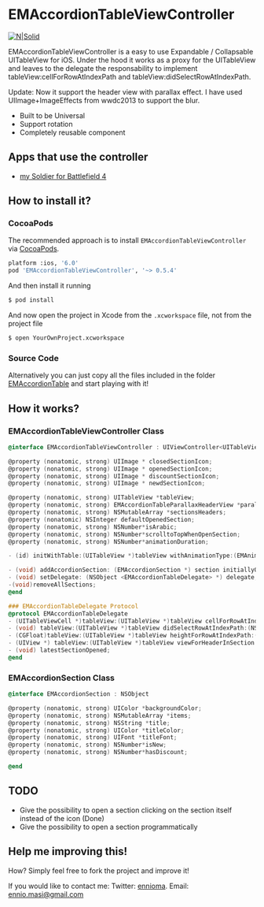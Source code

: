 EMAccordionTableViewController
==============================
[![N|Solid](https://github.com/ennioma/EMAccordionTableViewController/blob/master/EMAccordionTableViewControllerParallax.gif)](https://github.com/ennioma/EMAccordionTableViewController/blob/master/EMAccordionTableViewControllerParallax.gif)

EMAccordionTableViewController is a easy to use Expandable / Collapsable UITableView for iOS. Under the hood it works as a proxy for the UITableView and leaves
to the delegate the responsability to implement tableView:cellForRowAtIndexPath and tableView:didSelectRowAtIndexPath.

Update: Now it support the header view with parallax effect. I have used UIImage+ImageEffects from wwdc2013 to support the blur.

* Built to be Universal
* Support rotation
* Completely reusable component

## Apps that use the controller
* [my Soldier for Battlefield 4](https://itunes.apple.com/us/app/my-soldier-for-battlefield-4/id718845676)

## How to install it?
### CocoaPods
The recommended approach is to install `EMAccordionTableViewController` via [CocoaPods](http://cocoapods.org/).

``` bash
platform :ios, '6.0'
pod 'EMAccordionTableViewController', '~> 0.5.4'
```

And then install it running
``` bash
$ pod install
```

And now open the project in Xcode from the `.xcworkspace` file, not from the project file

``` bash
$ open YourOwnProject.xcworkspace
```

### Source Code
Alternatively you can just copy all the files included in the folder [EMAccordionTable](https://github.com/ennioma/EMAccordionTableViewController/tree/master/EMAccordionTable) and start playing with it!

## How it works?
### EMAccordionTableViewController Class

```objective-c
@interface EMAccordionTableViewController : UIViewController<UITableViewDataSource, UITableViewDelegate>

@property (nonatomic, strong) UIImage * closedSectionIcon;
@property (nonatomic, strong) UIImage * openedSectionIcon;
@property (nonatomic, strong) UIImage * discountSectionIcon;
@property (nonatomic, strong) UIImage * newdSectionIcon;

@property (nonatomic, strong) UITableView *tableView;
@property (nonatomic, strong) EMAccordionTableParallaxHeaderView *parallaxHeaderView;
@property (nonatomic, strong) NSMutableArray *sectionsHeaders;
@property (nonatomic) NSInteger defaultOpenedSection;
@property (nonatomic, strong) NSNumber*isArabic;
@property (nonatomic, strong) NSNumber*scrolltoTopWhenOpenSection;
@property (nonatomic, strong) NSNumber*animationDuration;

- (id) initWithTable:(UITableView *)tableView withAnimationType:(EMAnimationType) type;

- (void) addAccordionSection: (EMAccordionSection *) section initiallyOpened:(BOOL)opened;
- (void) setDelegate: (NSObject <EMAccordionTableDelegate> *) delegate;
-(void)removeAllSections;
@end
```

```objective-c
### EMAccordionTableDelegate Protocol
@protocol EMAccordionTableDelegate
- (UITableViewCell *)tableView:(UITableView *)tableView cellForRowAtIndexPath:(NSIndexPath *)indexPath;
- (void) tableView:(UITableView *)tableView didSelectRowAtIndexPath:(NSIndexPath *)indexPath;
- (CGFloat)tableView:(UITableView *)tableView heightForRowAtIndexPath:(NSIndexPath *)indexPath;
- (UIView *) tableView:(UITableView *)tableView viewForHeaderInSection:(NSInteger)section;
- (void) latestSectionOpened;
@end
```

### EMAccordionSection Class
```objective-c
@interface EMAccordionSection : NSObject

@property (nonatomic, strong) UIColor *backgroundColor;
@property (nonatomic, strong) NSMutableArray *items;
@property (nonatomic, strong) NSString *title;
@property (nonatomic, strong) UIColor *titleColor;
@property (nonatomic, strong) UIFont *titleFont;
@property (nonatomic, strong) NSNumber*isNew;
@property (nonatomic, strong) NSNumber*hasDiscount;

@end
```

## TODO
- Give the possibility to open a section clicking on the section itself instead of the icon (Done)
- Give the possibility to open a section programmatically

## Help me improving this!
How? Simply feel free to fork the project and improve it!

If you would like to contact me:
Twitter: [ennioma](https://twitter.com/ennioma).
Email: ennio.masi@gmail.com
